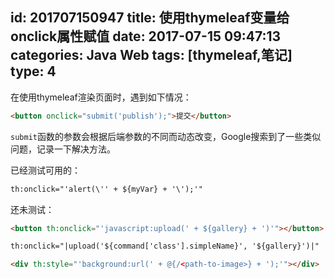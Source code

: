 id: 201707150947
title: 使用thymeleaf变量给onclick属性赋值
date: 2017-07-15 09:47:13
categories: Java Web
tags: [thymeleaf,笔记]
type: 4
---------
在使用thymeleaf渲染页面时，遇到如下情况：
```html
<button onclick="submit('publish');">提交</button>
```
`submit`函数的参数会根据后端参数的不同而动态改变，Google搜索到了一些类似问题，记录一下解决方法。

已经测试可用的：
```html
th:onclick="'alert(\'' + ${myVar} + '\');'"
```
还未测试：
```html
<button th:onclick="'javascript:upload(' + ${gallery} + ')'"></button>

th:onclick="|upload('${command['class'].simpleName}', '${gallery}')|"

<div th:style="'background:url(' + @{/<path-to-image>} + ');'"></div>

```
